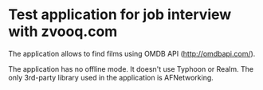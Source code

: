 # Test application for job interview with zvooq.com

The application allows to find films using OMDB API (http://omdbapi.com/).

The application has no offline mode. It doesn't use Typhoon or Realm. The only 3rd-party library used in the application is AFNetworking.
